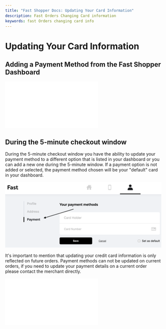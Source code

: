 ```yaml
---
title: "Fast Shopper Docs: Updating Your Card Information"
description: Fast Orders Changing Card information
keywords: fast Orders changing card info
---
```


# Updating Your Card Information

## Adding a Payment Method from the Fast Shopper Dashboard

<embed src="/reusables/for-shoppers/_shopper_dashboard_add_payment_method.md" />

## During the 5-minute checkout window

During the 5-minute checkout window you have the ability to update your payment method to a different option that is listed in your dashboard or you can add a new one during the 5-minute window. If a payment option is not added or selected, the payment method chosen will be your "default" card in your dashboard.

<img alt="payment method side bar option" src="./images/payment-methods.png"/>

It's important to mention that updating your credit card information is only reflected on future orders. Payment methods can not be updated on current orders, if you need to update your payment details on a current order please contact the merchant directly.

<embed src="/reusables/security/_data_privacy_delete_account.md" />
